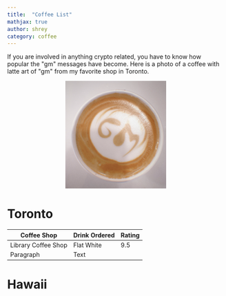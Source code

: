 ```yaml
---
title:  "Coffee List"
mathjax: true
author: shrey
category: coffee
---
```


If you are involved in anything crypto related, you have to know how popular the "gm" messages have become. Here is a photo of a coffee with latte art of "gm" from my favorite shop in Toronto. 

<p align="center">
  <img src="/assets/cof.png">
</p>

# Toronto

| Coffee Shop     | Drink Ordered | Rating | 
| ----------- | ----------- | ----------- |
| Library Coffee Shop     | Flat White      | 9.5 |
| Paragraph   | Text        | 

# Hawaii 